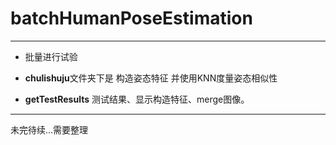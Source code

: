 # batchHumanPoseEstimation

----

+ 批量进行试验

+ **chulishuju**文件夹下是 构造姿态特征 并使用KNN度量姿态相似性

+ **getTestResults** 测试结果、显示构造特征、merge图像。

----


未完待续...需要整理